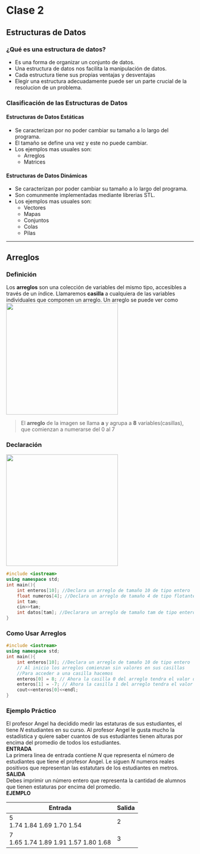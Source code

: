 # Clase 2 
## Estructuras de Datos 
### ¿Qué es una estructura de datos?
- Es una forma de organizar un conjunto de datos.
- Una estructura de datos nos facilita la manipulación de datos.
- Cada estructura tiene sus propias ventajas y desventajas
- Elegir una estructura adecuadamente puede ser un parte crucial de la resolucion de un problema.

### Clasificación de las Estructuras de Datos
#### Estructuras de Datos Estáticas
+ Se caracterizan por no poder cambiar su tamaño a lo largo del programa.
+ El tamaño se define una vez y este no puede cambiar.
+ Los ejemplos mas usuales son:
    + Arreglos
    + Matrices

#### Estructuras de Datos Dinámicas
+ Se caracterizan por poder cambiar su tamaño a lo largo del programa.
+ Son comunmente implementadas mediante librerias STL.
+ Los ejemplos mas usuales son:
    + Vectores
    + Mapas
    + Conjuntos
    + Colas
    + Pilas
__________
## Arreglos
### Definición
Los **arreglos** son una colección de variables del mismo tipo, accesibles a través de un índice. Llamaremos **casilla** a cualquiera de las variables individuales que componen un arreglo.
Un arreglo se puede ver como <br>
<img src="https://ibb.co/8jc6dpG" width="300">
>El **arreglo** de la imagen se llama **a** y agrupa a **8** variables(casillas), que comienzan a numerarse del 0 al 7

### Declaración
<img src="https://ibb.co/ZXwnPWd" width="300">

```cpp
#include <iostream>
using namespace std;
int main(){
	int enteros[10]; //Declara un arreglo de tamaño 10 de tipo entero
	float numeros[4]; //Declara un arreglo de tamaño 4 de tipo flotante
	int tam;
	cin>>tam;
	int datos[tam]; //Declarara un arreglo de tamaño tam de tipo entero
}
```

### Como Usar Arreglos
```cpp
#include <iostream>
using namespace std;
int main(){
	int enteros[10]; //Declara un arreglo de tamaño 10 de tipo entero
	// Al inicio los arreglos comienzan sin valores en sus casillas
	//Para acceder a una casilla hacemos
	enteros[0] = 8; // Ahora la casilla 0 del arreglo tendra el valor de 8
	enteros[1] = -7; // Ahora la casilla 1 del arreglo tendra el valor de -7
	cout<<enteros[0]<<endl; 
}
```

### Ejemplo Práctico
El profesor Angel ha decidido medir las estaturas de sus estudiantes, el tiene *N* estudiantes en su curso. Al profesor Angel le gusta mucho la estadística y quiere saber cuantos de sus estudiantes tienen alturas por encima del promedio de todos los estudiantes. <br>
**ENTRADA** <br>
La primera linea de entrada contiene *N*  que representa el número de estudiantes que tiene el profesor Angel. Le siguen *N* numeros reales positivos que representan las estatutars de los estudiantes en metros. <br>
**SALIDA** <br>
Debes imprimir un número entero que representa la cantidad de alumnos que tienen estaturas por encima del promedio.<br>
**EJEMPLO**<br>

Entrada  | Salida
------------- | -------------
5 <br> 1.74 1.84 1.69 1.70 1.54  | 2
7 <br> 1.65 1.74 1.89 1.91 1.57 1.80 1.68  | 3
